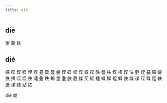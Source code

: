 ```yaml
---
title: die
---
```


## diē
爹
褺
跌
## dié
嵽
喋
堞
牃
恎
牒
畳
瓞
疊
疉
眰
碟
幉
惵
戜
揲
昳
曡
柣
楪
槢
殜
泆
氎
峌
疂
鞢
崼
怢
挕
咥
垤
佚
啑
叠
眣
鴩
耋
耊
胅
臷
艓
苵
絰
蜨
蝶
鰈
螲
鲽
詄
諜
褋
绖
蹀
跮
軼
迭
谍
趃
跕
镻




























diè
哋
